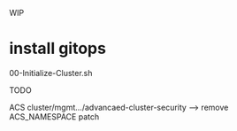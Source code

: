 
WIP

# install gitops 
00-Initialize-Cluster.sh


TODO 

ACS cluster/mgmt.../advancaed-cluster-security 
  --> remove ACS_NAMESPACE patch